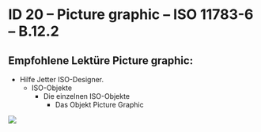 # ID 20 – Picture graphic – ISO 11783-6 – B.12.2

## Empfohlene Lektüre Picture graphic:

*   Hilfe Jetter ISO-Designer.
    *   ISO-Objekte
        *   Die einzelnen ISO-Objekte
            *   Das Objekt Picture Graphic

![](https://user-images.githubusercontent.com/69573151/94602532-4838d980-0295-11eb-8bce-d3751aaf8551.png)
